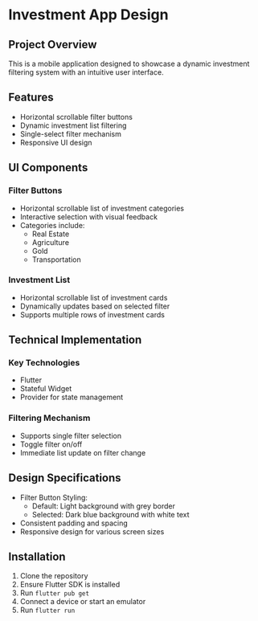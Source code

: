 # Investment  App Design

## Project Overview
This is a mobile application designed to showcase a dynamic investment filtering system with an intuitive user interface.

## Features
- Horizontal scrollable filter buttons
- Dynamic investment list filtering
- Single-select filter mechanism
- Responsive UI design

## UI Components

### Filter Buttons
- Horizontal scrollable list of investment categories
- Interactive selection with visual feedback
- Categories include:
    - Real Estate
    - Agriculture
    - Gold
    - Transportation

### Investment List
- Horizontal scrollable list of investment cards
- Dynamically updates based on selected filter
- Supports multiple rows of investment cards

## Technical Implementation

### Key Technologies
- Flutter
- Stateful Widget
- Provider for state management

### Filtering Mechanism
- Supports single filter selection
- Toggle filter on/off
- Immediate list update on filter change

## Design Specifications
- Filter Button Styling:
    - Default: Light background with grey border
    - Selected: Dark blue background with white text
- Consistent padding and spacing
- Responsive design for various screen sizes

## Installation
1. Clone the repository
2. Ensure Flutter SDK is installed
3. Run `flutter pub get`
4. Connect a device or start an emulator
5. Run `flutter run`


